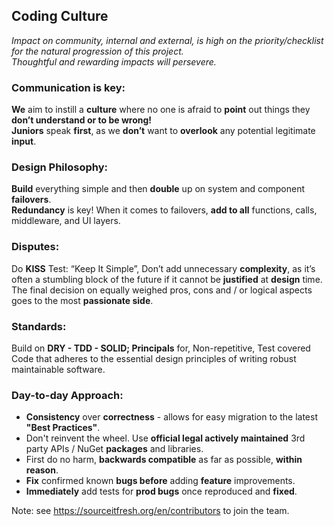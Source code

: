 ## Coding Culture 
_Impact on community, internal and external, is high on the priority/checklist for the natural progression of this project._<br>
_Thoughtful and rewarding impacts will persevere._

### Communication is key:
**We** aim to instill a **culture** where no one is afraid to **point** out things they **don’t understand or to be wrong!**<br>
**Juniors** speak **first**, as we **don’t** want to **overlook** any potential legitimate **input**.

### Design Philosophy:
**Build** everything simple and then **double** up on system and component **failovers**.<br>
**Redundancy** is key! When it comes to failovers, **add to all** functions, calls, middleware, and UI layers.

### Disputes:
Do **KISS** Test: “Keep It Simple”, Don’t add unnecessary **complexity**, as it’s often a stumbling block of the future if it cannot be **justified** at **design** time.<br>
The final decision on equally weighed pros, cons and / or logical aspects goes to the most **passionate side**.

### Standards:
Build on **DRY - TDD - SOLID; Principals** for, Non-repetitive, Test covered Code that adheres to the essential design principles of writing robust maintainable software.

### Day-to-day Approach:
* **Consistency** over **correctness** - allows for easy migration to the latest **"Best Practices"**.
* Don't reinvent the wheel. Use **official legal actively maintained** 3rd party APIs / NuGet **packages** and libraries.
* First do no harm, **backwards compatible** as far as possible, **within reason**.
* **Fix** confirmed known **bugs before** adding **feature** improvements.
* **Immediately** add tests for **prod bugs** once reproduced and **fixed**.

Note: see https://sourceitfresh.org/en/contributors to join the team.
